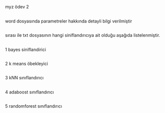 

##
myz ödev 2
##
word dosyasında parametreler hakkında detayli bilgi verilmiştir
##
sırası ile txt dosyasının hangi siniflandırıcıya ait olduğu aşağıda listelenmiştir.
##
1 bayes siniflandirici
##
2 k means öbekleyici
##
3 kNN sınıflandırıcı
##
4 adaboost sınıflandırıcı
##
5 randomforest sınıflandırıcı

